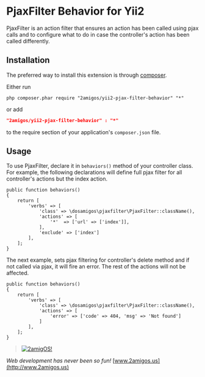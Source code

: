 PjaxFilter Behavior for Yii2
============================

PjaxFilter is an action filter that ensures an action has been called using pjax calls and to configure what to do
in case the controller's action has been called differently.

Installation
------------
The preferred way to install this extension is through [composer](http://getcomposer.org/download/).

Either run

```
php composer.phar require "2amigos/yii2-pjax-filter-behavior" "*"
```
or add

```json
"2amigos/yii2-pjax-filter-behavior" : "*"
```

to the require section of your application's `composer.json` file.

Usage
-----

To use PjaxFilter, declare it in `behaviors()` method of your controller class. For example, the following
declarations will define full pjax filter for all controller's actions but the index action.

```
public function behaviors()
{
    return [
        'verbs' => [
            'class' => \dosamigos\pjaxfilter\PjaxFilter::className(),
            'actions' => [
                '*'  => ['url' => ['index']],
            ],
            'exclude' => ['index']
        ],
    ];
}
```
The next example, sets pjax filtering for controller's delete method and if not called via pjax, it will fire an
error. The rest of the actions will not be affected.

```
public function behaviors()
{
    return [
        'verbs' => [
            'class' => \dosamigos\pjaxfilter\PjaxFilter::className(),
            'actions' => [
                'error' => ['code' => 404, 'msg' => 'Not found']
            ]
        ],
    ];
}
```

> [![2amigOS!](http://www.gravatar.com/avatar/55363394d72945ff7ed312556ec041e0.png)](http://www.2amigos.us)

<i>Web development has never been so fun!</i>
[www.2amigos.us](http://www.2amigos.us)